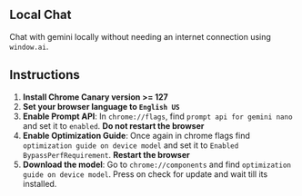 ## Local Chat
Chat with gemini locally without needing an internet connection using `window.ai`.

## Instructions
1. **Install Chrome Canary version >= 127**
2. **Set your browser language to `English US`**
3. **Enable Prompt API**: In `chrome://flags`, find `prompt api for gemini nano` and set it to `enabled`. **Do not restart the browser**
4. **Enable Optimization Guide**: Once again in chrome flags find `optimization guide on device model` and set it to `Enabled BypassPerfRequirement`. **Restart the browser**
5. **Download the model**: Go to `chrome://components` and find `optimization guide on device model`. Press on check for update and wait till its installed.
